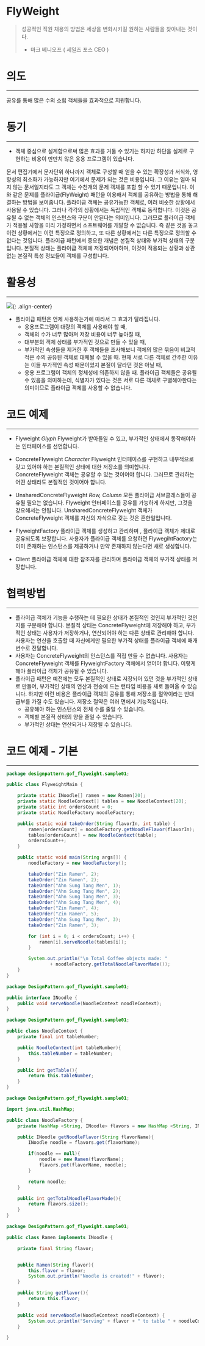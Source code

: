# FlyWeight

> 성공적인 직원 채용의 방법은 세상을 변화시키길 원하는 사람들을 찾아내는 것이다.
>   - 마크 베니오프 ( 세일즈 포스 CEO )

# 의도

***

공유를 통해 많은 수의 소립 객체들을 효과적으로 지원합니다.

# 동기

***

- 객체 중심으로 설계함으로써 많은 효과를 거둘 수 있기는 하지만 하단을 실제로 구현하는 비용이 만만치 않은 응용 프로그램이 있습니다.

문서 편집기에서 문자단위 하나까지 객체로 구성할 때 얻을 수 있는 확장성과 서식화, 영향성의 최소화가 가능하지만 여기에서 문제가 되는 것은 비용입니다. 그 이유는 얼마 되지 않는 문서일지라도 그 객체는 수천개의 문제 객체를 포함 할 수 있기 때문입니다. 이와 같은 문제를 플라이급(FlyWeight) 패턴을 이용해서 객체를 공유하는 방법을 통해 해결하는 방법을 보여줍니다.
플라이급 객체는 공유가능한 객체로, 여러 비슷한 상황에서 사용될 수 있습니다. 그러나 각각의 상황에서는 독립적인 객체로 동작합니다. 이것은 공유될 수 없는 객체의 인스턴스와 구분이 안된다는 의미입니다. 그러므로 플라이급 객체가 적용될 사항을 미리 가정하면서 소프트웨어를 개발할 수 없습니다. 즉 같은 것을 놓고 이런 상황에서는 이런 특징으로 정의하고, 또 다른 상황에서는 다른 특징으로 정의할 수 없다는 것입니다. 플라이급 패턴에서 중요한 개념은 본질적 상태와 부가적 상태의 구분입니다.
본질적 상태는 플라이급 객체에 저장되어야하며, 이것이 적용되는 상황과 상관없는 본질적 특성 정보들이 객체를 구성합니다.

# 활용성

***

![](https://keepinmindsh.github.io/lines/assets/img/flyweight.png){: .align-center}

- 플라이급 패턴은 언제 사용하는가에 따라서 그 효과가 달라집니다.
    - 응용프로그램이 대량의 객체를 사용해야 할 때,
    - 객체의 수가 너무 많아져 저장 비용이 너무 높아질 때,
    - 대부분의 객체 상태를 부가적인 것으로 만들 수 있을 때,
    - 부가적인 속성들을 제거한 후 객체들을 조사해보니 객체의 많은 묶음이 비교적 적은 수의 공유된 객체로 대체될 수 있을 때. 현재 서로 다른 객체로 간주한 이유는 이들 부가적인 속성 때문이었지 본질이 달라던 것은 아닐 때,
    - 응용 프로그램이 객체의 정체성에 의존하지 않을 때. 플라이급 객체들은 공유될 수 있음을 의미하는데, 식별자가 있다는 것은 서로 다른 객체로 구별해야한다는 의미이므로 플라이급 객체를 사용할 수 없습니다.

# 코드 예제

***

- Flyweight
  *Glyph*
  Flyweight가 받아들일 수 있고, 부가적인 상태에서 동작해야하는 인터페이스를 선언합니다.

- ConcreteFlyweight
  *Character*
  Flyweight 인터페이스를 구현하고 내부적으로 갖고 있어야 하는 본질적인 상태에 대한 저장소를 의미합니다. ConcreteFlyweight 객체는 공유할 수 있는 것이어야 합니다. 그러므로 관리하는 어떤 상태라도 본질적인 것이어야 합니다.

- UnsharedConcreteFlyweight
  *Row, Column*
  모든 플라이급 서브클래스들이 공유될 필요는 없습니다. Flyweight 인터페이스를 공유를 가능하게 하지만, 그것을 강요해서는 안됩니다. UnsharedConcreteFlyweight 객체가 ConcreteFlyweight 객체를 자신의 자식으로 갖는 것은 흔한일입니다.

- FlyweightFactory
  플라이급 객체를 생성하고 관리하며 , 플라이급 객체가 제대로 공유되도록 보장합니다. 사용자가 플라이급 객체를 요청하면 FlywegihtFactory는 이미 존재하는 인스턴스를 제공하거나 만약 존재하지 않는다면 새로 생성합니다.

- Client
  플라이급 객체에 대한 참조자를 관리하며 플라이급 객체의 부가적 상태를 저장합니다.

# 협력방법

***

- 플라이급 객체가 기능을 수행하는 데 필요한 상태가 본질적인 것인지 부가적인 것인지를 구분해야 합니다. 본질적 상태는 ConcreteFlyweight에 저장해야 하고, 부가적인 상태는 사용자가 저장하거나, 연산되어야 하는 다른 상태로 관리해야 합니다. 사용자는 연산을 호출할 때 자신에게만 필요한 부가적 상태를 플라이급 객체에 매개변수로 전달합니다.
- 사용자는 ConcreteFlyweight의 인스턴스를 직접 만들 수 없습니다. 사용자는 ConcreteFlyweight 객체를 FlyweightFactory 객체에서 얻어야 합니다. 이렇게 해야 플라이급 객체가 공유될 수 있습니다.
- 플라이급 패턴은 예전에는 모두 본질적인 상태로 저장되어 있던 것을 부가적인 상태로 만들어, 부가적인 상태의 연산과 전송에 드는 런타임 비용을 새로 들여올 수 있습니다. 하지만 이런 비용은 플라이급 객체의 공유를 통해 저장소를 절약이라는 반대급부를 가질 수도 있습니다. 저장소 절약은 여러 면에서 기능적입니다.
    - 공유해야 하는 인스턴스의 전체 수를 줄일 수 있습니다.
    - 객체별 본질적 상태의 양을 줄일 수 있습니다.
    - 부가적인 상태는 연산되거나 저장될 수 있습니다.

# 코드 예제 - 기본

***

```java
package designpattern.gof_flyweight.sample01;

public class FlyweightMain {

    private static INoodle[] ramen = new Ramen[20];
    private static NoodleContext[] tables = new NoodleContext[20];
    private static int ordersCount = 0;
    private static NoodleFactory noodleFactory;

    public static void takeOrder(String flavorIn, int table) {
        ramen[ordersCount] = noodleFactory.getNoodleFlavor(flavorIn);
        tables[ordersCount] = new NoodleContext(table);
        ordersCount++;
    }

    public static void main(String args[]) {
        noodleFactory = new NoodleFactory();

        takeOrder("Zin Ramen", 2);
        takeOrder("Zin Ramen", 2);
        takeOrder("Ahn Sung Tang Men", 1);
        takeOrder("Ahn Sung Tang Men", 2);
        takeOrder("Ahn Sung Tang Men", 3);
        takeOrder("Ahn Sung Tang Men", 4);
        takeOrder("Zin Ramen", 4);
        takeOrder("Zin Ramen", 5);
        takeOrder("Ahn Sung Tang Men", 3);
        takeOrder("Zin Ramen", 3);

        for (int i = 0; i < ordersCount; i++) {
            ramen[i].serveNoodle(tables[i]);
        }

        System.out.println("\n Total Coffee objects made: "
                + noodleFactory.getTotalNoodleFlavorMade());
    }
}  
```

```java
package DesignPattern.gof_flyweight.sample01;

public interface INoodle {
    public void serveNoodle(NoodleContext noodleContext);
}

package DesignPattern.gof_flyweight.sample01;

public class NoodleContext {
    private final int tableNumber;

    public NoodleContext(int tableNumber){
        this.tableNumber = tableNumber;
    }

    public int getTable(){
        return this.tableNumber;
    }
}

package DesignPattern.gof_flyweight.sample01;

import java.util.HashMap;

public class NoodleFactory {
    private HashMap <String, INoodle> flavors = new HashMap <String, INoodle>();

    public INoodle getNoodleFlavor(String flavorName){
        INoodle noodle = flavors.get(flavorName);

        if(noodle == null){
            noodle = new Ramen(flavorName);
            flavors.put(flavorName, noodle);
        }

        return noodle;
    }

    public int getTotalNoodleFlavorMade(){
        return flavors.size();
    }
}

package DesignPattern.gof_flyweight.sample01;

public class Ramen implements INoodle {

    private final String flavor;


    public Ramen(String flavor){
        this.flavor = flavor;
        System.out.println("Noodle is created!" + flavor);
    }

    public String getFlavor(){
        return this.flavor;
    }

    public void serveNoodle(NoodleContext noodleContext) {
        System.out.println("Serving" + flavor + " to table " + noodleContext.getTable());
    }

}
```